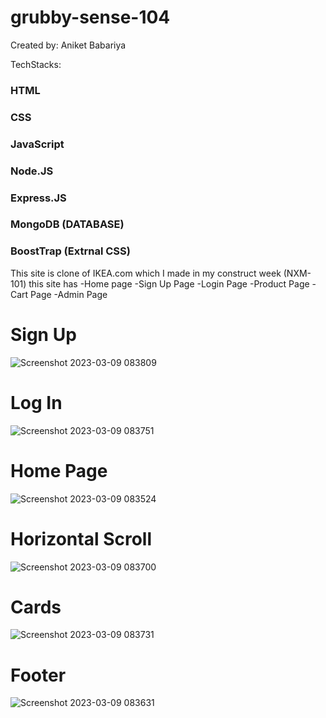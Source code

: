 # grubby-sense-104

Created by: Aniket Babariya

TechStacks:
<h3>HTML</h3>
<h3>CSS</h3>
<h3>JavaScript</h3>
<h3>Node.JS</h3>
<h3>Express.JS</h3>
<h3>MongoDB (DATABASE)</h3>
<h3>BoostTrap (Extrnal CSS)</h3>

This site is clone of IKEA.com which I made in my construct week (NXM-101)
this site has
-Home page
-Sign Up Page
-Login Page
-Product Page
-Cart Page
-Admin Page

<h1>Sign Up</h1>

![Screenshot 2023-03-09 083809](https://user-images.githubusercontent.com/112626195/223912653-b27412b2-44c5-4579-8edd-e32002299de2.png)

<h1>Log In</h1>

![Screenshot 2023-03-09 083751](https://user-images.githubusercontent.com/112626195/223912784-e52ddd60-2c9a-410b-a713-765fe8d746d0.png)

<h1>Home Page</h1>

![Screenshot 2023-03-09 083524](https://user-images.githubusercontent.com/112626195/223913189-87a77799-50d4-42a2-832c-9bcddaef0fa4.png)

<h1>Horizontal Scroll</h1>

![Screenshot 2023-03-09 083700](https://user-images.githubusercontent.com/112626195/223913043-14e4bb20-5af6-4d16-ac89-c3c89593e56e.png)

<h1>Cards</h1>

![Screenshot 2023-03-09 083731](https://user-images.githubusercontent.com/112626195/223913078-db87597d-b1ac-478e-995f-93f57f9f0032.png)

<h1>Footer</h1>

![Screenshot 2023-03-09 083631](https://user-images.githubusercontent.com/112626195/223913645-57f535a3-794b-4400-91cb-de5b8d011c1c.png)

